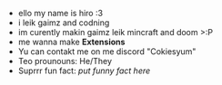 -  ello my name is hiro :3
-  i leik gaimz and codning
-  im curently makin gaimz leik mincraft and doom >:P
-  me wanna make **Extensions**
-  Yu can contakt me on me discord "Cokiesyum"
-  Teo prounouns: He/They
-  Suprrr fun fact: *put funny fact here*

<!---
moolbie/moolbie is a ✨ special ✨ repository because its `README.md` (this file) appears on your GitHub profile.
You can click the Preview link to take a look at your changes.
--->
